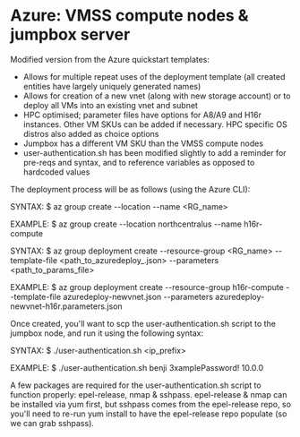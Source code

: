 # Azure: VMSS compute nodes & jumpbox server

Modified version from the Azure quickstart templates:

- Allows for multiple repeat uses of the deployment template (all created entities have largely uniquely generated names)
- Allows for creation of a new vnet (along with new storage account) or to deploy all VMs into an existing vnet and subnet
- HPC optimised; parameter files have options for A8/A9 and H16r instances. Other VM SKUs can be added if necessary. HPC specific OS distros also added as choice options
- Jumpbox has a different VM SKU than the VMSS compute nodes
- user-authentication.sh has been modified slightly to add a reminder for pre-reqs and syntax, and to reference variables as opposed to hardcoded values


The deployment process will be as follows (using the Azure CLI):
 
SYNTAX:        $ az group create --location <location> --name <RG_name>

EXAMPLE:       $ az group create --location northcentralus --name h16r-compute
 
SYNTAX:        $ az group deployment create --resource-group <RG_name> --template-file <path_to_azuredeploy_<vnet-option>.json> --parameters <path_to_params_file>

EXAMPLE:       $ az group deployment create --resource-group h16r-compute --template-file azuredeploy-newvnet.json --parameters azuredeploy-newvnet-h16r.parameters.json

Once created, you'll want to scp the user-authentication.sh script to the jumpbox node, and run it using the following syntax:
 
SYNTAX:        $ ./user-authentication.sh <username> <password> <ip_prefix>

EXAMPLE:       $ ./user-authentication.sh benji 3xamplePassword! 10.0.0

A few packages are required for the user-authentication.sh script to function properly: epel-release, nmap & sshpass. epel-release & nmap can be installed via yum first, but sshpass comes from the epel-release repo, so you'll need to re-run yum install to have the epel-release repo populate (so we can grab sshpass).
